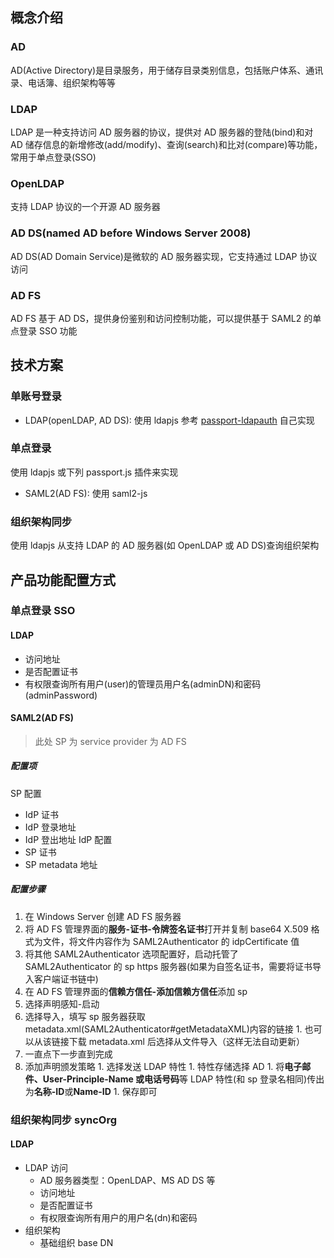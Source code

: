 ## 概念介绍
### AD
AD(Active Directory)是目录服务，用于储存目录类别信息，包括账户体系、通讯录、电话簿、组织架构等等
### LDAP
LDAP 是一种支持访问 AD 服务器的协议，提供对 AD 服务器的登陆(bind)和对 AD 储存信息的新增修改(add/modify)、查询(search)和比对(compare)等功能，常用于单点登录(SSO)
### OpenLDAP
支持 LDAP 协议的一个开源 AD 服务器
### AD DS(named AD before Windows Server 2008)
AD DS(AD Domain Service)是微软的 AD 服务器实现，它支持通过 LDAP 协议访问
### AD FS
AD FS 基于 AD DS，提供身份鉴别和访问控制功能，可以提供基于 SAML2 的单点登录 SSO 功能

## 技术方案
### 单账号登录
- LDAP(openLDAP, AD DS): 使用 ldapjs 参考 [passport-ldapauth](https://www.passportjs.org/packages/passport-ldapauth/) 自己实现
### 单点登录
使用 ldapjs 或下列 passport.js 插件来实现
- SAML2(AD FS): 使用 saml2-js
### 组织架构同步
使用 ldapjs 从支持 LDAP 的 AD 服务器(如 OpenLDAP 或 AD DS)查询组织架构

## 产品功能配置方式
### 单点登录 SSO
#### LDAP
- 访问地址
- 是否配置证书
- 有权限查询所有用户(user)的管理员用户名(adminDN)和密码(adminPassword)
#### SAML2(AD FS)
> 此处 SP 为 service provider 为 AD FS
##### 配置项
SP 配置
- IdP 证书
- IdP 登录地址
- IdP 登出地址
IdP 配置
- SP 证书
- SP metadata 地址

##### 配置步骤
1. 在 Windows Server 创建 AD FS 服务器
1. 将 AD FS 管理界面的**服务-证书-令牌签名证书**打开并复制 base64 X.509 格式为文件，将文件内容作为 SAML2Authenticator 的 idpCertificate 值
1. 将其他 SAML2Authenticator 选项配置好，启动托管了 SAML2Authenticator 的 sp https 服务器(如果为自签名证书，需要将证书导入客户端证书链中)
1. 在 AD FS 管理界面的**信赖方信任-添加信赖方信任**添加 sp
  1. 选择声明感知-启动
  1. 选择导入，填写 sp 服务器获取 metadata.xml(SAML2Authenticator#getMetadataXML)内容的链接
    1. 也可以从该链接下载 metadata.xml 后选择从文件导入（这样无法自动更新）
  1. 一直点下一步直到完成
  1. 添加声明颁发策略
    1. 选择发送 LDAP 特性
    1. 特性存储选择 AD
    1. 将**电子邮件、User-Principle-Name 或电话号码**等 LDAP 特性(和 sp 登录名相同)传出为**名称-ID**或**Name-ID**
    1. 保存即可

### 组织架构同步 syncOrg
#### LDAP
- LDAP 访问
  - AD 服务器类型：OpenLDAP、MS AD DS 等
  - 访问地址
  - 是否配置证书
  - 有权限查询所有用户的用户名(dn)和密码
- 组织架构
  - 基础组织 base DN